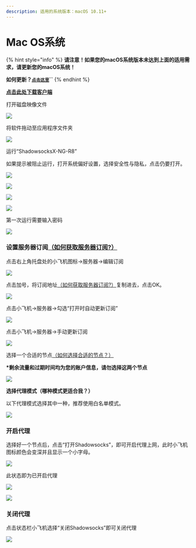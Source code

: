 ```yaml
---
description: 适用的系统版本：macOS 10.11+
---
```


# Mac OS系统

{% hint style="info" %}
**请注意！如果您的macOS系统版本未达到上面的适用需求，请更新您的macOS系统！**

**如何更新？**[**`点击这里`**](https://www.apple.com/cn/macos/how-to-upgrade/)**\`\`**
{% endhint %}

 [**点击此处下载客户端**](https://slower.coding.net/p/slower/git/raw/master/ShadowsocksX-NG-R8.dmg)

打开磁盘映像文件

![](https://slower.coding.net/p/slower/git/raw/master/gitbook/macoo/snipaste_2019-07-24_23-17-46.png)

将软件拖动至应用程序文件夹

![](https://slower.coding.net/p/slower/git/raw/master/gitbook/macoo/5cefec0074be693467.png)

运行“ShadowsocksX-NG-R8” 

如果提示被阻止运行，打开系统偏好设置，选择安全性与隐私，点击仍要打开。

![](https://slower.coding.net/p/slower/git/raw/master/gitbook/macoo/5cefed03935f946729.png)

![](https://slower.coding.net/p/slower/git/raw/master/gitbook/macoo/5cefed4defe6a77325.png)

![](https://slower.coding.net/p/slower/git/raw/master/gitbook/macoo/5cefed4ded3df95325.png)

![](https://slower.coding.net/p/slower/git/raw/master/gitbook/macoo/5cefede6ca91327060.png)

第一次运行需要输入密码

![](https://slower.coding.net/p/slower/git/raw/master/gitbook/macoo/5cefed4e08f2399294.png)

### **设置服务器订阅**[（如何获取服务器订阅?）](../wang-zhan-shi-yong/fu-wu-qi-ding-yue.md)

点击右上角托盘处的小飞机图标→服务器→编辑订阅

![](https://slower.coding.net/p/slower/git/raw/master/gitbook/macoo/5cefee85ab9b328165.png)

 点击加号，将订阅地址[（如何获取服务器订阅?）](../wang-zhan-shi-yong/fu-wu-qi-ding-yue.md)复制进去，点击OK。

![](https://slower.coding.net/p/slower/git/raw/master/gitbook/macoo/5cefee8579c6829021.png)

点击小飞机→服务器→勾选“打开时自动更新订阅”

![](https://slower.coding.net/p/slower/git/raw/master/gitbook/macoo/5cefee85adae481485.png)

点击小飞机→服务器→手动更新订阅

![](https://slower.coding.net/p/slower/git/raw/master/gitbook/macoo/5cefee85bfec217488.png)

选择一个合适的节点[（如何选择合适的节点？）](../wang-zhan-shi-yong/jie-dian-tui-jian.md)

**\*剩余流量和过期时间均为您的账户信息，请勿选择这两个节点**

![](https://slower.coding.net/p/slower/git/raw/master/gitbook/macoo/snipaste_2019-07-24_23-26-14.png)

**选择代理模式（哪种模式更适合我？）**

以下代理模式选择其中一种，推荐使用白名单模式。  
 

![](https://slower.coding.net/p/slower/git/raw/master/gitbook/macoo/5cefef59dee3282733.png)

### 开启代理

选择好一个节点后，点击“打开Shadowsocks”，即可开启代理上网，此时小飞机图标颜色会变深并且显示一个小字母。

![](https://slower.coding.net/p/slower/git/raw/master/gitbook/macoo/snipaste_2019-07-24_23-33-18.png)

此状态即为已开启代理

![](https://slower.coding.net/p/slower/git/raw/master/gitbook/macoo/snipaste_2019-07-24_23-35-57.png)

![](https://slower.coding.net/p/slower/git/raw/master/gitbook/macoo/snipaste_2019-07-24_23-37-10.png)

### 关闭代理

点击状态栏小飞机选择“关闭Shadowsocks”即可关闭代理

![](https://slower.coding.net/p/slower/git/raw/master/gitbook/macoo/snipaste_2019-07-24_23-36-18.png)

